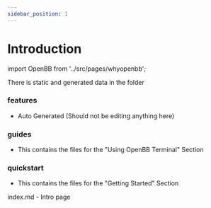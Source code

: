 ```yaml
---
sidebar_position: 1
---
```


# Introduction

import OpenBB from '../src/pages/whyopenbb';

<OpenBB className="two-cols" />

There is static and generated data in the folder

### features

- Auto Generated (Should not be editing anything here)

### guides

- This contains the files for the "Using OpenBB Terminal" Section

### quickstart

- This contains the files for the "Getting Started" Section

index.md - Intro page
